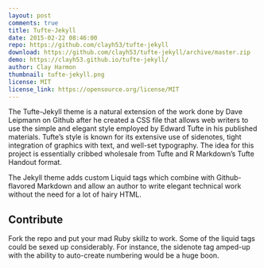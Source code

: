 ```yaml
---
layout: post
comments: true
title: Tufte-Jekyll
date: 2015-02-22 08:46:00
repo: https://github.com/clayh53/tufte-jekyll
download: https://github.com/clayh53/tufte-jekyll/archive/master.zip
demo: https://clayh53.github.io/tufte-jekyll/
author: Clay Harmon
thumbnail: tufte-jekyll.png
license: MIT
license_link: https://opensource.org/license/MIT
---
```


The Tufte-Jekyll theme is a natural extension of the work done by Dave Leipmann on Github after he created a CSS file that allows web writers to use the simple and elegant style employed by Edward Tufte in his published materials. Tufte’s style is known for its extensive use of sidenotes, tight integration of graphics with text, and well-set typography. The idea for this project is essentially cribbed wholesale from Tufte and R Markdown’s Tufte Handout format.

The Jekyll theme adds custom Liquid tags which combine with Github-flavored Markdown and allow an author to write elegant technical work without the need for a lot of hairy HTML.

## Contribute

Fork the repo and put your mad Ruby skillz to work. Some of the liquid tags could be sexed up considerably. For instance, the sidenote tag amped-up with the ability to auto-create numbering would be a huge boon.
